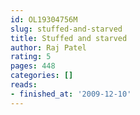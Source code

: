 ```yaml
---
id: OL19304756M
slug: stuffed-and-starved
title: Stuffed and starved
author: Raj Patel
rating: 5
pages: 448
categories: []
reads:
- finished_at: '2009-12-10'
---
```


